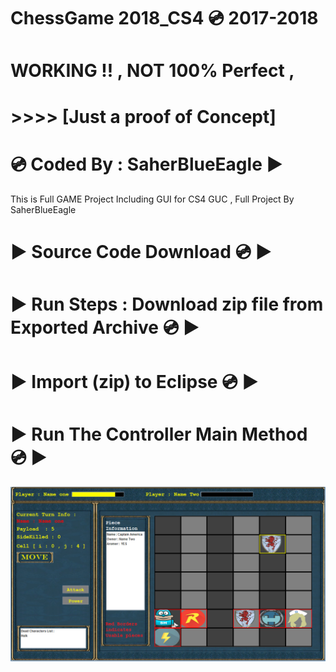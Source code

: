 # ChessGame 2018_CS4 💿 2017-2018
# WORKING !! , NOT 100% Perfect ,
# >>>> [Just a proof of Concept]
# 💿 Coded By : SaherBlueEagle ▶️
This is Full GAME Project Including GUI for CS4 GUC , 
Full Project By SaherBlueEagle
# ▶️ Source Code Download 💿 ▶️
# ▶️ Run Steps : Download zip file from Exported Archive 💿 ▶️
# ▶️ Import (zip) to Eclipse 💿 ▶️
# ▶️ Run The Controller Main Method 💿 ▶️
<p align="center">
<img src="https://raw.githubusercontent.com/SaherBlueEagle/ChessGame2018_CS4/main/chess.png" ><br>

</p>
